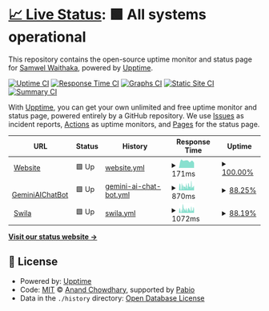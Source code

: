 # [📈 Live Status](https://demo.upptime.js.org): <!--live status--> **🟩 All systems operational**

This repository contains the open-source uptime monitor and status page for [Samwel Waithaka](waithakasam.com), powered by [Upptime](https://github.com/upptime/upptime).

[![Uptime CI](https://github.com/IdrisFallout/upptime/workflows/Uptime%20CI/badge.svg)](https://github.com/IdrisFallout/upptime/actions?query=workflow%3A%22Uptime+CI%22)
[![Response Time CI](https://github.com/IdrisFallout/upptime/workflows/Response%20Time%20CI/badge.svg)](https://github.com/IdrisFallout/upptime/actions?query=workflow%3A%22Response+Time+CI%22)
[![Graphs CI](https://github.com/IdrisFallout/upptime/workflows/Graphs%20CI/badge.svg)](https://github.com/IdrisFallout/upptime/actions?query=workflow%3A%22Graphs+CI%22)
[![Static Site CI](https://github.com/IdrisFallout/upptime/workflows/Static%20Site%20CI/badge.svg)](https://github.com/IdrisFallout/upptime/actions?query=workflow%3A%22Static+Site+CI%22)
[![Summary CI](https://github.com/IdrisFallout/upptime/workflows/Summary%20CI/badge.svg)](https://github.com/IdrisFallout/upptime/actions?query=workflow%3A%22Summary+CI%22)

With [Upptime](https://upptime.js.org), you can get your own unlimited and free uptime monitor and status page, powered entirely by a GitHub repository. We use [Issues](https://github.com/IdrisFallout/upptime/issues) as incident reports, [Actions](https://github.com/IdrisFallout/upptime/actions) as uptime monitors, and [Pages](https://demo.upptime.js.org) for the status page.

<!--start: status pages-->
<!-- This summary is generated by Upptime (https://github.com/upptime/upptime) -->
<!-- Do not edit this manually, your changes will be overwritten -->
<!-- prettier-ignore -->
| URL | Status | History | Response Time | Uptime |
| --- | ------ | ------- | ------------- | ------ |
| <img alt="" src="https://icons.duckduckgo.com/ip3/waithakasam.com.ico" height="13"> [Website](https://waithakasam.com) | 🟩 Up | [website.yml](https://github.com/IdrisFallout/upptime/commits/HEAD/history/website.yml) | <details><summary><img alt="Response time graph" src="./graphs/website/response-time-week.png" height="20"> 171ms</summary><br><a href="https://status.waithakasam.com/history/website"><img alt="Response time 180" src="https://img.shields.io/endpoint?url=https%3A%2F%2Fraw.githubusercontent.com%2FIdrisFallout%2Fupptime%2FHEAD%2Fapi%2Fwebsite%2Fresponse-time.json"></a><br><a href="https://status.waithakasam.com/history/website"><img alt="24-hour response time 128" src="https://img.shields.io/endpoint?url=https%3A%2F%2Fraw.githubusercontent.com%2FIdrisFallout%2Fupptime%2FHEAD%2Fapi%2Fwebsite%2Fresponse-time-day.json"></a><br><a href="https://status.waithakasam.com/history/website"><img alt="7-day response time 171" src="https://img.shields.io/endpoint?url=https%3A%2F%2Fraw.githubusercontent.com%2FIdrisFallout%2Fupptime%2FHEAD%2Fapi%2Fwebsite%2Fresponse-time-week.json"></a><br><a href="https://status.waithakasam.com/history/website"><img alt="30-day response time 178" src="https://img.shields.io/endpoint?url=https%3A%2F%2Fraw.githubusercontent.com%2FIdrisFallout%2Fupptime%2FHEAD%2Fapi%2Fwebsite%2Fresponse-time-month.json"></a><br><a href="https://status.waithakasam.com/history/website"><img alt="1-year response time 180" src="https://img.shields.io/endpoint?url=https%3A%2F%2Fraw.githubusercontent.com%2FIdrisFallout%2Fupptime%2FHEAD%2Fapi%2Fwebsite%2Fresponse-time-year.json"></a></details> | <details><summary><a href="https://status.waithakasam.com/history/website">100.00%</a></summary><a href="https://status.waithakasam.com/history/website"><img alt="All-time uptime 100.00%" src="https://img.shields.io/endpoint?url=https%3A%2F%2Fraw.githubusercontent.com%2FIdrisFallout%2Fupptime%2FHEAD%2Fapi%2Fwebsite%2Fuptime.json"></a><br><a href="https://status.waithakasam.com/history/website"><img alt="24-hour uptime 100.00%" src="https://img.shields.io/endpoint?url=https%3A%2F%2Fraw.githubusercontent.com%2FIdrisFallout%2Fupptime%2FHEAD%2Fapi%2Fwebsite%2Fuptime-day.json"></a><br><a href="https://status.waithakasam.com/history/website"><img alt="7-day uptime 100.00%" src="https://img.shields.io/endpoint?url=https%3A%2F%2Fraw.githubusercontent.com%2FIdrisFallout%2Fupptime%2FHEAD%2Fapi%2Fwebsite%2Fuptime-week.json"></a><br><a href="https://status.waithakasam.com/history/website"><img alt="30-day uptime 100.00%" src="https://img.shields.io/endpoint?url=https%3A%2F%2Fraw.githubusercontent.com%2FIdrisFallout%2Fupptime%2FHEAD%2Fapi%2Fwebsite%2Fuptime-month.json"></a><br><a href="https://status.waithakasam.com/history/website"><img alt="1-year uptime 100.00%" src="https://img.shields.io/endpoint?url=https%3A%2F%2Fraw.githubusercontent.com%2FIdrisFallout%2Fupptime%2FHEAD%2Fapi%2Fwebsite%2Fuptime-year.json"></a></details>
| <img alt="" src="https://icons.duckduckgo.com/ip3/chat.waithakasam.com.ico" height="13"> [GeminiAIChatBot](https://chat.waithakasam.com) | 🟩 Up | [gemini-ai-chat-bot.yml](https://github.com/IdrisFallout/upptime/commits/HEAD/history/gemini-ai-chat-bot.yml) | <details><summary><img alt="Response time graph" src="./graphs/gemini-ai-chat-bot/response-time-week.png" height="20"> 870ms</summary><br><a href="https://status.waithakasam.com/history/gemini-ai-chat-bot"><img alt="Response time 1052" src="https://img.shields.io/endpoint?url=https%3A%2F%2Fraw.githubusercontent.com%2FIdrisFallout%2Fupptime%2FHEAD%2Fapi%2Fgemini-ai-chat-bot%2Fresponse-time.json"></a><br><a href="https://status.waithakasam.com/history/gemini-ai-chat-bot"><img alt="24-hour response time 801" src="https://img.shields.io/endpoint?url=https%3A%2F%2Fraw.githubusercontent.com%2FIdrisFallout%2Fupptime%2FHEAD%2Fapi%2Fgemini-ai-chat-bot%2Fresponse-time-day.json"></a><br><a href="https://status.waithakasam.com/history/gemini-ai-chat-bot"><img alt="7-day response time 870" src="https://img.shields.io/endpoint?url=https%3A%2F%2Fraw.githubusercontent.com%2FIdrisFallout%2Fupptime%2FHEAD%2Fapi%2Fgemini-ai-chat-bot%2Fresponse-time-week.json"></a><br><a href="https://status.waithakasam.com/history/gemini-ai-chat-bot"><img alt="30-day response time 979" src="https://img.shields.io/endpoint?url=https%3A%2F%2Fraw.githubusercontent.com%2FIdrisFallout%2Fupptime%2FHEAD%2Fapi%2Fgemini-ai-chat-bot%2Fresponse-time-month.json"></a><br><a href="https://status.waithakasam.com/history/gemini-ai-chat-bot"><img alt="1-year response time 1052" src="https://img.shields.io/endpoint?url=https%3A%2F%2Fraw.githubusercontent.com%2FIdrisFallout%2Fupptime%2FHEAD%2Fapi%2Fgemini-ai-chat-bot%2Fresponse-time-year.json"></a></details> | <details><summary><a href="https://status.waithakasam.com/history/gemini-ai-chat-bot">88.25%</a></summary><a href="https://status.waithakasam.com/history/gemini-ai-chat-bot"><img alt="All-time uptime 83.67%" src="https://img.shields.io/endpoint?url=https%3A%2F%2Fraw.githubusercontent.com%2FIdrisFallout%2Fupptime%2FHEAD%2Fapi%2Fgemini-ai-chat-bot%2Fuptime.json"></a><br><a href="https://status.waithakasam.com/history/gemini-ai-chat-bot"><img alt="24-hour uptime 90.70%" src="https://img.shields.io/endpoint?url=https%3A%2F%2Fraw.githubusercontent.com%2FIdrisFallout%2Fupptime%2FHEAD%2Fapi%2Fgemini-ai-chat-bot%2Fuptime-day.json"></a><br><a href="https://status.waithakasam.com/history/gemini-ai-chat-bot"><img alt="7-day uptime 88.25%" src="https://img.shields.io/endpoint?url=https%3A%2F%2Fraw.githubusercontent.com%2FIdrisFallout%2Fupptime%2FHEAD%2Fapi%2Fgemini-ai-chat-bot%2Fuptime-week.json"></a><br><a href="https://status.waithakasam.com/history/gemini-ai-chat-bot"><img alt="30-day uptime 74.67%" src="https://img.shields.io/endpoint?url=https%3A%2F%2Fraw.githubusercontent.com%2FIdrisFallout%2Fupptime%2FHEAD%2Fapi%2Fgemini-ai-chat-bot%2Fuptime-month.json"></a><br><a href="https://status.waithakasam.com/history/gemini-ai-chat-bot"><img alt="1-year uptime 83.67%" src="https://img.shields.io/endpoint?url=https%3A%2F%2Fraw.githubusercontent.com%2FIdrisFallout%2Fupptime%2FHEAD%2Fapi%2Fgemini-ai-chat-bot%2Fuptime-year.json"></a></details>
| <img alt="" src="https://icons.duckduckgo.com/ip3/swila.waithakasam.com.ico" height="13"> [Swila](https://swila.waithakasam.com) | 🟩 Up | [swila.yml](https://github.com/IdrisFallout/upptime/commits/HEAD/history/swila.yml) | <details><summary><img alt="Response time graph" src="./graphs/swila/response-time-week.png" height="20"> 1072ms</summary><br><a href="https://status.waithakasam.com/history/swila"><img alt="Response time 1072" src="https://img.shields.io/endpoint?url=https%3A%2F%2Fraw.githubusercontent.com%2FIdrisFallout%2Fupptime%2FHEAD%2Fapi%2Fswila%2Fresponse-time.json"></a><br><a href="https://status.waithakasam.com/history/swila"><img alt="24-hour response time 1379" src="https://img.shields.io/endpoint?url=https%3A%2F%2Fraw.githubusercontent.com%2FIdrisFallout%2Fupptime%2FHEAD%2Fapi%2Fswila%2Fresponse-time-day.json"></a><br><a href="https://status.waithakasam.com/history/swila"><img alt="7-day response time 1072" src="https://img.shields.io/endpoint?url=https%3A%2F%2Fraw.githubusercontent.com%2FIdrisFallout%2Fupptime%2FHEAD%2Fapi%2Fswila%2Fresponse-time-week.json"></a><br><a href="https://status.waithakasam.com/history/swila"><img alt="30-day response time 1042" src="https://img.shields.io/endpoint?url=https%3A%2F%2Fraw.githubusercontent.com%2FIdrisFallout%2Fupptime%2FHEAD%2Fapi%2Fswila%2Fresponse-time-month.json"></a><br><a href="https://status.waithakasam.com/history/swila"><img alt="1-year response time 1072" src="https://img.shields.io/endpoint?url=https%3A%2F%2Fraw.githubusercontent.com%2FIdrisFallout%2Fupptime%2FHEAD%2Fapi%2Fswila%2Fresponse-time-year.json"></a></details> | <details><summary><a href="https://status.waithakasam.com/history/swila">88.19%</a></summary><a href="https://status.waithakasam.com/history/swila"><img alt="All-time uptime 83.63%" src="https://img.shields.io/endpoint?url=https%3A%2F%2Fraw.githubusercontent.com%2FIdrisFallout%2Fupptime%2FHEAD%2Fapi%2Fswila%2Fuptime.json"></a><br><a href="https://status.waithakasam.com/history/swila"><img alt="24-hour uptime 90.69%" src="https://img.shields.io/endpoint?url=https%3A%2F%2Fraw.githubusercontent.com%2FIdrisFallout%2Fupptime%2FHEAD%2Fapi%2Fswila%2Fuptime-day.json"></a><br><a href="https://status.waithakasam.com/history/swila"><img alt="7-day uptime 88.19%" src="https://img.shields.io/endpoint?url=https%3A%2F%2Fraw.githubusercontent.com%2FIdrisFallout%2Fupptime%2FHEAD%2Fapi%2Fswila%2Fuptime-week.json"></a><br><a href="https://status.waithakasam.com/history/swila"><img alt="30-day uptime 74.61%" src="https://img.shields.io/endpoint?url=https%3A%2F%2Fraw.githubusercontent.com%2FIdrisFallout%2Fupptime%2FHEAD%2Fapi%2Fswila%2Fuptime-month.json"></a><br><a href="https://status.waithakasam.com/history/swila"><img alt="1-year uptime 83.63%" src="https://img.shields.io/endpoint?url=https%3A%2F%2Fraw.githubusercontent.com%2FIdrisFallout%2Fupptime%2FHEAD%2Fapi%2Fswila%2Fuptime-year.json"></a></details>

<!--end: status pages-->

[**Visit our status website →**](https://demo.upptime.js.org)

## 📄 License

- Powered by: [Upptime](https://github.com/upptime/upptime)
- Code: [MIT](./LICENSE) © [Anand Chowdhary](https://anandchowdhary.com), supported by [Pabio](https://pabio.com)
- Data in the `./history` directory: [Open Database License](https://opendatacommons.org/licenses/odbl/1-0/)
